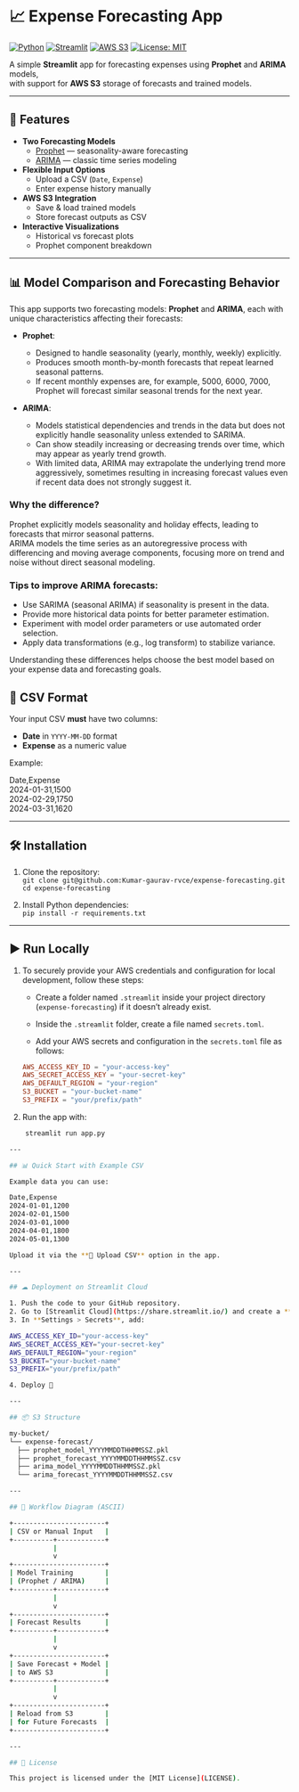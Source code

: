 # 📈 Expense Forecasting App

[![Python](https://img.shields.io/badge/Python-3.9%2B-blue)](https://www.python.org/)
[![Streamlit](https://img.shields.io/badge/Streamlit-Live%20App-FF4B4B)](https://streamlit.io/)
[![AWS S3](https://img.shields.io/badge/AWS-S3-orange)](https://aws.amazon.com/s3/)
[![License: MIT](https://img.shields.io/badge/License-MIT-green.svg)](LICENSE)

A simple **Streamlit** app for forecasting expenses using **Prophet** and **ARIMA** models,  
with support for **AWS S3** storage of forecasts and trained models.

---

## 🚀 Features

- **Two Forecasting Models**
  - [Prophet](https://facebook.github.io/prophet/) — seasonality-aware forecasting
  - [ARIMA](https://www.statsmodels.org/stable/generated/statsmodels.tsa.arima.model.ARIMA.html) — classic time series modeling  
- **Flexible Input Options**
  - Upload a CSV (`Date`, `Expense`)
  - Enter expense history manually
- **AWS S3 Integration**
  - Save & load trained models
  - Store forecast outputs as CSV
- **Interactive Visualizations**
  - Historical vs forecast plots
  - Prophet component breakdown

---

## 📊 Model Comparison and Forecasting Behavior

This app supports two forecasting models: **Prophet** and **ARIMA**, each with unique characteristics affecting their forecasts:

- **Prophet**:
  - Designed to handle seasonality (yearly, monthly, weekly) explicitly.
  - Produces smooth month-by-month forecasts that repeat learned seasonal patterns.
  - If recent monthly expenses are, for example, 5000, 6000, 7000, Prophet will forecast similar seasonal trends for the next year.
  
- **ARIMA**:
  - Models statistical dependencies and trends in the data but does not explicitly handle seasonality unless extended to SARIMA.
  - Can show steadily increasing or decreasing trends over time, which may appear as yearly trend growth.
  - With limited data, ARIMA may extrapolate the underlying trend more aggressively, sometimes resulting in increasing forecast values even if recent data does not strongly suggest it.

### Why the difference?

Prophet explicitly models seasonality and holiday effects, leading to forecasts that mirror seasonal patterns.  
ARIMA models the time series as an autoregressive process with differencing and moving average components, focusing more on trend and noise without direct seasonal modeling.

### Tips to improve ARIMA forecasts:

- Use SARIMA (seasonal ARIMA) if seasonality is present in the data.
- Provide more historical data points for better parameter estimation.
- Experiment with model order parameters or use automated order selection.
- Apply data transformations (e.g., log transform) to stabilize variance.

Understanding these differences helps choose the best model based on your expense data and forecasting goals.


## 📂 CSV Format

Your input CSV **must** have two columns:  
- **Date** in `YYYY-MM-DD` format  
- **Expense** as a numeric value  

Example:

Date,Expense  
2024-01-31,1500  
2024-02-29,1750  
2024-03-31,1620  

---

## 🛠 Installation

1. Clone the repository:  
   `git clone git@github.com:Kumar-gaurav-rvce/expense-forecasting.git`  
   `cd expense-forecasting`  

2. Install Python dependencies:  
   `pip install -r requirements.txt`  

---

## ▶ Run Locally

1. To securely provide your AWS credentials and configuration for local development, follow these steps:

   - Create a folder named `.streamlit` inside your project directory (`expense-forecasting`) if it doesn’t already exist.

   - Inside the `.streamlit` folder, create a file named `secrets.toml`.

   - Add your AWS secrets and configuration in the `secrets.toml` file as follows:

   ```toml
   AWS_ACCESS_KEY_ID = "your-access-key"
   AWS_SECRET_ACCESS_KEY = "your-secret-key"
   AWS_DEFAULT_REGION = "your-region"
   S3_BUCKET = "your-bucket-name"
   S3_PREFIX = "your/prefix/path"


2. Run the app with:  
```bash
    streamlit run app.py

---

## 📊 Quick Start with Example CSV

Example data you can use:  

Date,Expense  
2024-01-01,1200  
2024-02-01,1500  
2024-03-01,1000  
2024-04-01,1800  
2024-05-01,1300  

Upload it via the **📂 Upload CSV** option in the app.

---

## ☁ Deployment on Streamlit Cloud

1. Push the code to your GitHub repository.  
2. Go to [Streamlit Cloud](https://share.streamlit.io/) and create a **New App** from your repo.  
3. In **Settings > Secrets**, add:  

AWS_ACCESS_KEY_ID="your-access-key"  
AWS_SECRET_ACCESS_KEY="your-secret-key"  
AWS_DEFAULT_REGION="your-region"  
S3_BUCKET="your-bucket-name"  
S3_PREFIX="your/prefix/path"  

4. Deploy 🚀

---

## 📦 S3 Structure

my-bucket/  
└── expense-forecast/  
  ├── prophet_model_YYYYMMDDTHHMMSSZ.pkl  
  ├── prophet_forecast_YYYYMMDDTHHMMSSZ.csv  
  ├── arima_model_YYYYMMDDTHHMMSSZ.pkl  
  └── arima_forecast_YYYYMMDDTHHMMSSZ.csv  

---

## 🔄 Workflow Diagram (ASCII)

+-----------------------+  
| CSV or Manual Input   |  
+----------+------------+  
           |  
           v  
+-----------------------+  
| Model Training        |  
| (Prophet / ARIMA)     |  
+----------+------------+  
           |  
           v  
+-----------------------+  
| Forecast Results      |  
+----------+------------+  
           |  
           v  
+-----------------------+  
| Save Forecast + Model |  
| to AWS S3             |  
+----------+------------+  
           |  
           v  
+-----------------------+  
| Reload from S3        |  
| for Future Forecasts  |  
+-----------------------+  

---

## 📜 License

This project is licensed under the [MIT License](LICENSE).
